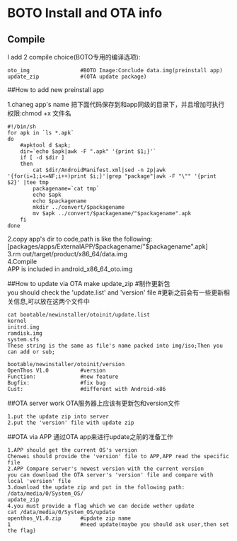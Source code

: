 # BOTO Install and OTA info
## Compile
I add 2 compile choice(BOTO专用的编译选项):
```
oto_img                #BOTO Image:Conclude data.img(preinstall app)
update_zip             #(OTA update package)
```
##How to add new preinstall app

1.chaneg app's name
把下面代码保存到和app同级的目录下，并且增加可执行权限:chmod +x 文件名
```
#!/bin/sh
for apk in `ls *.apk`
do 
    #apktool d $apk;
    dir=`echo $apk|awk -F ".apk" '{print $1;}'`
    if [ -d $dir ]
    then 
        cat $dir/AndroidManifest.xml|sed -n 2p|awk '{for(i=1;i<=NF;i++)print $i;}'|grep "package"|awk -F "\"" '{print $2}' |tee tmp
        packagename=`cat tmp`
        echo $apk
        echo $packagename
        mkdir ../convert/$packagename
        mv $apk ../convert/$packagename/"$packagename".apk
    fi
done
```
2.copy app's dir to code,path is like the following:  
[packages/apps/ExternalAPP/$packagename/"$packagename".apk]  
3.rm out/target/product/x86_64/data.img  
4.Compile  
APP is included in android_x86_64_oto.img  

##How to update via OTA
make update_zip                #制作更新包          
you should check the 'update.list' and 'version' file               #更新之前会有一些更新相关信息,可以放在这两个文件中
```
cat bootable/newinstaller/otoinit/update.list
kernel
initrd.img
ramdisk.img
system.sfs
These string is the same as file's name packed into img/iso;Then you can add or sub;

bootable/newinstaller/otoinit/version 
OpenThos V1.0          #version
Function:              #new feature
Bugfix:                #fix bug
Cust:                  #different with Android-x86
```
##OTA server work
OTA服务器上应该有更新包和version文件
```
1.put the update zip into server
2.put the 'version' file with update zip
```
##OTA via APP
通过OTA app来进行update之前的准备工作
```
1.APP should get the current OS's version
Chenwei should provide the 'version' file to APP,APP read the specific file
2.APP Compare server's newest version with the current version
you can download the OTA server's 'version' file and compare with local 'version' file
3.download the update zip and put in the following path:
/data/media/0/System_OS/
update_zip
4.you must provide a flag which we can decide wether update
cat /data/media/0/System_OS/update
openthos_V1.0.zip      #update zip name
1                      #need update(maybe you should ask user,then set the flag)
```

